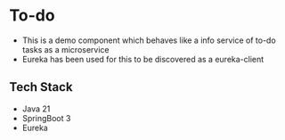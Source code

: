 # To-do
- This is a demo component which behaves like a info service of to-do tasks as a microservice
- Eureka has been used for this to be discovered as a eureka-client

## Tech Stack
- Java 21
- SpringBoot 3
- Eureka